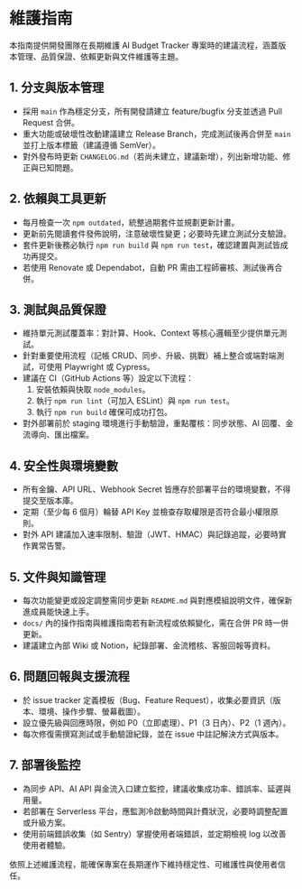 # 維護指南

本指南提供開發團隊在長期維護 AI Budget Tracker 專案時的建議流程，涵蓋版本管理、品質保證、依賴更新與文件維護等主題。

## 1. 分支與版本管理
- 採用 `main` 作為穩定分支，所有開發請建立 feature/bugfix 分支並透過 Pull Request 合併。
- 重大功能或破壞性改動建議建立 Release Branch，完成測試後再合併至 `main` 並打上版本標籤（建議遵循 SemVer）。
- 對外發布時更新 `CHANGELOG.md`（若尚未建立，建議新增），列出新增功能、修正與已知問題。

## 2. 依賴與工具更新
- 每月檢查一次 `npm outdated`，統整過期套件並規劃更新計畫。
- 更新前先閱讀套件發佈說明，注意破壞性變更；必要時先建立測試分支驗證。
- 套件更新後務必執行 `npm run build` 與 `npm run test`，確認建置與測試皆成功再提交。
- 若使用 Renovate 或 Dependabot，自動 PR 需由工程師審核、測試後再合併。

## 3. 測試與品質保證
- 維持單元測試覆蓋率：對計算、Hook、Context 等核心邏輯至少提供單元測試。
- 針對重要使用流程（記帳 CRUD、同步、升級、挑戰）補上整合或端對端測試，可使用 Playwright 或 Cypress。
- 建議在 CI（GitHub Actions 等）設定以下流程：
  1. 安裝依賴與快取 `node_modules`。
  2. 執行 `npm run lint`（可加入 ESLint）與 `npm run test`。
  3. 執行 `npm run build` 確保可成功打包。
- 對外部署前於 staging 環境進行手動驗證，重點覆核：同步狀態、AI 回覆、金流導向、匯出檔案。

## 4. 安全性與環境變數
- 所有金鑰、API URL、Webhook Secret 皆應存於部署平台的環境變數，不得提交至版本庫。
- 定期（至少每 6 個月）輪替 API Key 並檢查存取權限是否符合最小權限原則。
- 對外 API 建議加入速率限制、驗證（JWT、HMAC）與記錄追蹤，必要時實作異常告警。

## 5. 文件與知識管理
- 每次功能變更或設定調整需同步更新 `README.md` 與對應模組說明文件，確保新進成員能快速上手。
- `docs/` 內的操作指南與維護指南若有新流程或依賴變化，需在合併 PR 時一併更新。
- 建議建立內部 Wiki 或 Notion，紀錄部署、金流稽核、客服回報等資料。

## 6. 問題回報與支援流程
- 於 issue tracker 定義模板（Bug、Feature Request），收集必要資訊（版本、環境、操作步驟、螢幕截圖）。
- 設立優先級與回應時限，例如 P0（立即處理）、P1（3 日內）、P2（1 週內）。
- 每次修復需撰寫測試或手動驗證紀錄，並在 issue 中註記解決方式與版本。

## 7. 部署後監控
- 為同步 API、AI API 與金流入口建立監控，建議收集成功率、錯誤率、延遲與用量。
- 若部署在 Serverless 平台，應監測冷啟動時間與計費狀況，必要時調整配置或升級方案。
- 使用前端錯誤收集（如 Sentry）掌握使用者端錯誤，並定期檢視 log 以改善使用者體驗。

依照上述維護流程，能確保專案在長期運作下維持穩定性、可維護性與使用者信任。

